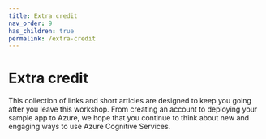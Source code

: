 ```yaml
---
title: Extra credit
nav_order: 9
has_children: true
permalink: /extra-credit
---
```


# Extra credit

This collection of links and short articles are designed to keep you going after you leave this workshop. From creating an account to deploying your sample app to Azure, we hope that you continue to think about new and engaging ways to use Azure Cognitive Services.
